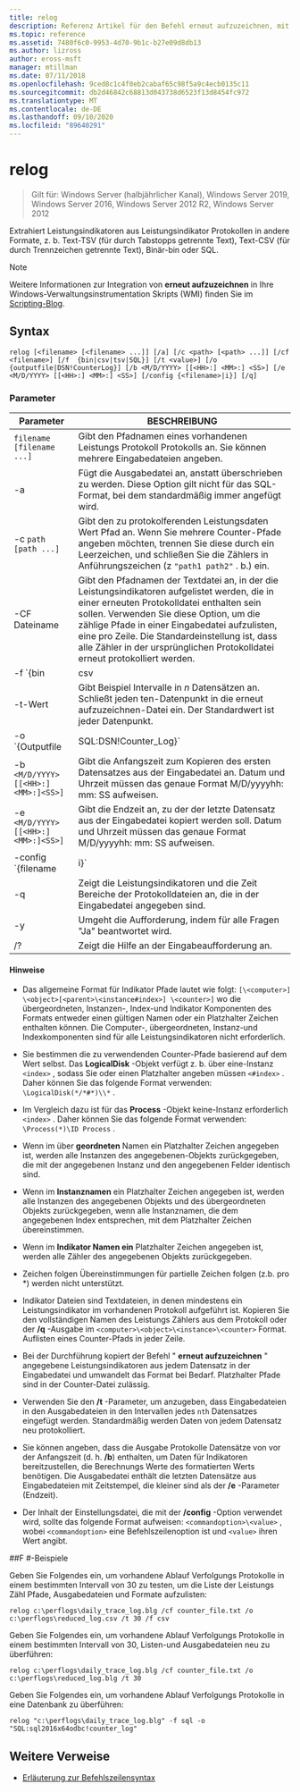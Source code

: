 ```yaml
---
title: relog
description: Referenz Artikel für den Befehl erneut aufzuzeichnen, mit dem Leistungsdaten aus den Leistungsdaten-Protokolldateien extrahiert werden.
ms.topic: reference
ms.assetid: 7480f6c0-9953-4d70-9b1c-b27e09d8db13
ms.author: lizross
author: eross-msft
manager: mtillman
ms.date: 07/11/2018
ms.openlocfilehash: 9ced8c1c4f0eb2cabaf65c98f5a9c4ecb0135c11
ms.sourcegitcommit: db2d46842c68813d043738d6523f13d8454fc972
ms.translationtype: MT
ms.contentlocale: de-DE
ms.lasthandoff: 09/10/2020
ms.locfileid: "89640291"
---
```

# <a name="relog"></a>relog

> Gilt für: Windows Server (halbjährlicher Kanal), Windows Server 2019, Windows Server 2016, Windows Server 2012 R2, Windows Server 2012

Extrahiert Leistungsindikatoren aus Leistungsindikator Protokollen in andere Formate, z. b. Text-TSV (für durch Tabstopps getrennte Text), Text-CSV (für durch Trennzeichen getrennte Text), Binär-bin oder SQL.

>[!NOTE]
>Weitere Informationen zur Integration von **erneut aufzuzeichnen** in Ihre Windows-Verwaltungsinstrumentation Skripts (WMI) finden Sie im [Scripting-Blog](https://devblogs.microsoft.com/scripting/).

## <a name="syntax"></a>Syntax

```
relog [<filename> [<filename> ...]] [/a] [/c <path> [<path> ...]] [/cf <filename>] [/f  {bin|csv|tsv|SQL}] [/t <value>] [/o {outputfile|DSN!CounterLog}] [/b <M/D/YYYY> [[<HH>:] <MM>:] <SS>] [/e <M/D/YYYY> [[<HH>:] <MM>:] <SS>] [/config {<filename>|i}] [/q]
```

### <a name="parameters"></a>Parameter

| Parameter | BESCHREIBUNG |
|--|--|
| `filename [filename ...]` | Gibt den Pfadnamen eines vorhandenen Leistungs Protokoll Protokolls an. Sie können mehrere Eingabedateien angeben. |
| -a | Fügt die Ausgabedatei an, anstatt überschrieben zu werden. Diese Option gilt nicht für das SQL-Format, bei dem standardmäßig immer angefügt wird. |
| -c `path [path ...]` | Gibt den zu protokolferenden Leistungsdaten Wert Pfad an. Wenn Sie mehrere Counter-Pfade angeben möchten, trennen Sie diese durch ein Leerzeichen, und schließen Sie die Zählers in Anführungszeichen (z `"path1 path2"` . b.) ein. |
| -CF Dateiname | Gibt den Pfadnamen der Textdatei an, in der die Leistungsindikatoren aufgelistet werden, die in einer erneuten Protokolldatei enthalten sein sollen. Verwenden Sie diese Option, um die zählige Pfade in einer Eingabedatei aufzulisten, eine pro Zeile. Die Standardeinstellung ist, dass alle Zähler in der ursprünglichen Protokolldatei erneut protokolliert werden. |
| -f `{bin | csv | tsv | SQL}` | Gibt den Pfadnamen des Ausgabedatei Formats an. Das Standardformat ist **bin**. Für eine SQL-Datenbank wird in der Ausgabedatei angegeben `DSN!CounterLog` . Sie können den Daten Bank Speicherort angeben, indem Sie den ODBC-Manager verwenden, um den DSN (Name des Datenbanksystems) zu konfigurieren. |
| -t-Wert | Gibt Beispiel Intervalle in *n* Datensätzen an. Schließt jeden ten-Datenpunkt in die erneut aufzuzeichnen-Datei ein. Der Standardwert ist jeder Datenpunkt. |
| -o `{Outputfile | SQL:DSN!Counter_Log}` | Gibt den Pfadnamen der Ausgabedatei oder der SQL-Datenbank an, in die die Leistungsindikatoren geschrieben werden. <P>**Hinweis:** Für die 64-Bit-und 32-Bit-Versionen von relog.exe müssen Sie einen DSN in der ODBC-Datenquelle (64-Bit bzw. 32-Bit) auf dem System definieren. Verwenden Sie den ODBC-Treiber "SQL Server", um einen DSN zu definieren. |
| -b `<M/D/YYYY> [[<HH>:]<MM>:]<SS>]` | Gibt die Anfangszeit zum Kopieren des ersten Datensatzes aus der Eingabedatei an. Datum und Uhrzeit müssen das genaue Format M/D/yyyyhh: mm: SS aufweisen. |
| -e `<M/D/YYYY> [[<HH>:]<MM>:]<SS>]` | Gibt die Endzeit an, zu der der letzte Datensatz aus der Eingabedatei kopiert werden soll. Datum und Uhrzeit müssen das genaue Format M/D/yyyyhh: mm: SS aufweisen. |
| -config `{filename | i}` | Gibt den Pfadnamen der Einstellungsdatei an, die Befehlszeilenparameter enthält. Wenn Sie eine Konfigurationsdatei verwenden, können Sie **-i** als Platzhalter für eine Liste von Eingabedateien verwenden, die in der Befehlszeile abgelegt werden können. Verwenden Sie **-i**nicht, wenn Sie die Befehlszeile verwenden. Sie können auch Platzhalter verwenden, z `*.blg` . b., um mehrere Eingabe Dateinamen gleichzeitig anzugeben. |
| -q | Zeigt die Leistungsindikatoren und die Zeit Bereiche der Protokolldateien an, die in der Eingabedatei angegeben sind. |
| -y | Umgeht die Aufforderung, indem für alle Fragen "Ja" beantwortet wird. |
| /? | Zeigt die Hilfe an der Eingabeaufforderung an. |

#### <a name="remarks"></a>Hinweise

- Das allgemeine Format für Indikator Pfade lautet wie folgt: `[\<computer>] \<object>[<parent>\<instance#index>] \<counter>]` wo die übergeordneten, Instanzen-, Index-und Indikator Komponenten des Formats entweder einen gültigen Namen oder ein Platzhalter Zeichen enthalten können. Die Computer-, übergeordneten, Instanz-und Indexkomponenten sind für alle Leistungsindikatoren nicht erforderlich.

- Sie bestimmen die zu verwendenden Counter-Pfade basierend auf dem Wert selbst. Das **LogicalDisk** -Objekt verfügt z. b. über eine-Instanz `<index>` , sodass Sie oder einen Platzhalter angeben müssen `<#index>` . Daher können Sie das folgende Format verwenden: `\LogicalDisk(*/*#*)\\*` .

- Im Vergleich dazu ist für das **Process** -Objekt keine-Instanz erforderlich `<index>` . Daher können Sie das folgende Format verwenden: `\Process(*)\ID Process` .

- Wenn im über **geordneten** Namen ein Platzhalter Zeichen angegeben ist, werden alle Instanzen des angegebenen-Objekts zurückgegeben, die mit der angegebenen Instanz und den angegebenen Felder identisch sind.

- Wenn im **Instanznamen** ein Platzhalter Zeichen angegeben ist, werden alle Instanzen des angegebenen Objekts und des übergeordneten Objekts zurückgegeben, wenn alle Instanznamen, die dem angegebenen Index entsprechen, mit dem Platzhalter Zeichen übereinstimmen.

- Wenn im **Indikator Namen ein** Platzhalter Zeichen angegeben ist, werden alle Zähler des angegebenen Objekts zurückgegeben.

- Zeichen folgen Übereinstimmungen für partielle Zeichen folgen (z.b. pro *) werden nicht unterstützt.

- Indikator Dateien sind Textdateien, in denen mindestens ein Leistungsindikator im vorhandenen Protokoll aufgeführt ist. Kopieren Sie den vollständigen Namen des Leistungs Zählers aus dem Protokoll oder der **/q** -Ausgabe im `<computer>\<object>\<instance>\<counter>` Format. Auflisten eines Counter-Pfads in jeder Zeile.

- Bei der Durchführung kopiert der Befehl " **erneut aufzuzeichnen** " angegebene Leistungsindikatoren aus jedem Datensatz in der Eingabedatei und umwandelt das Format bei Bedarf. Platzhalter Pfade sind in der Counter-Datei zulässig.

- Verwenden Sie den **/t** -Parameter, um anzugeben, dass Eingabedateien in den Ausgabedateien in den Intervallen jedes `nth` Datensatzes eingefügt werden. Standardmäßig werden Daten von jedem Datensatz neu protokolliert.

- Sie können angeben, dass die Ausgabe Protokolle Datensätze von vor der Anfangszeit (d. h. **/b**) enthalten, um Daten für Indikatoren bereitzustellen, die Berechnungs Werte des formatierten Werts benötigen. Die Ausgabedatei enthält die letzten Datensätze aus Eingabedateien mit Zeitstempel, die kleiner sind als der **/e** -Parameter (Endzeit).

- Der Inhalt der Einstellungsdatei, die mit der **/config** -Option verwendet wird, sollte das folgende Format aufweisen: `<commandoption>\<value>` , wobei `<commandoption>` eine Befehlszeilenoption ist und `<value>` ihren Wert angibt.

##<a name="q-examples"></a>F #-Beispiele

Geben Sie Folgendes ein, um vorhandene Ablauf Verfolgungs Protokolle in einem bestimmten Intervall von 30 zu testen, um die Liste der Leistungs Zähl Pfade, Ausgabedateien und Formate aufzulisten:

```
relog c:\perflogs\daily_trace_log.blg /cf counter_file.txt /o c:\perflogs\reduced_log.csv /t 30 /f csv
```

Geben Sie Folgendes ein, um vorhandene Ablauf Verfolgungs Protokolle in einem bestimmten Intervall von 30, Listen-und Ausgabedateien neu zu überführen:

```
relog c:\perflogs\daily_trace_log.blg /cf counter_file.txt /o c:\perflogs\reduced_log.blg /t 30
```

Geben Sie Folgendes ein, um vorhandene Ablauf Verfolgungs Protokolle in eine Datenbank zu überführen:

```
relog "c:\perflogs\daily_trace_log.blg" -f sql -o "SQL:sql2016x64odbc!counter_log"
```

## <a name="additional-references"></a>Weitere Verweise

- [Erläuterung zur Befehlszeilensyntax](command-line-syntax-key.md)
